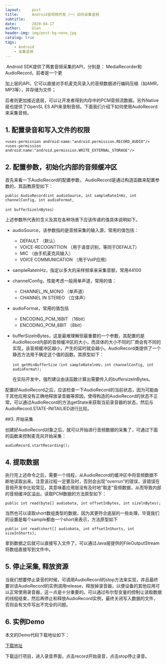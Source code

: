 ```yaml
---
layout:     post
title:      Android音视频开发（一）如何采集音频
subtitle:   
date:       2020-04-17
author:     Glen
header-img: img/post-bg-none.jpg
catalog: true
tags:
    - Android
    - 采集音频
---
```


​	Android SDK提供了两套音频采集的API，分别是： MediaRecorder和AudioRecord，前者是一个更

加上层的API，它可以直接对手机麦克风录入的音频数据进行编码压缩（如AMR， MP3等），并存储为文件；

后者则更加接近底层，可以让开发者得到内存中的PCM音频流数据。另外Native层也提供了OpenSL ES API来录制音频。下面我们介绍下如何使用AudoRecord来采集音频。

## 1. 配置录音和写入文件的权限

```
<uses-permission android:name:"android.permission.RECORD_AUDIO"/>
<uses-permission android:name:"android.permission.WRITE_EXTERNAL_STORAGE"/>
```

## 2. 配置参数，初始化内部的音频缓冲区

首先来看一下AudioRecord的配置参数， AudioRecord是通过构造函数来配置参数的，其函教原型如下：

```
public AudioRecord(int audioSource, int sampleRateInHz, int channelConfig, int audioFormat,

int bufferSizelnBytes）
```

上述参数所代表的含义及其在各种场景下应该传递的值具体说明如下。

- audioSource，该参数指的是音频采集的输入源，常用的值包括： 

  - DEFAULT （默认）
  - VOICE-RECOGNTTION （用于语音识别，等同于DEFAULT）
  - MIC （由手机麦克风输入）
  - VOICE COMMUNICATION （用于VolP应用）

- sampleRatelnHz，指定以多大的采样频率来采集音额，常用44100

- channelConfig，性能考虑一般用单声道，常用的值：

  - CHANNEL_IN_MONO （单声道）
  - CHANNEL IN STEREO （立体声）

- audioFormat，常用的值包括

  - ENCODING_PCM_16BIT （16bit）
  - ENCODING_PCM_8BIT （8bit）

- bufferSizelnBytes，这是最难理解但最重要的一个参数，其配置的是AudioRecord内部的音频缓冲区的大小，而具体的大小不同的厂商会有不同的实现，该音频缓冲区越小，产生的延时就会越小。AudioRecord类提供了一个静态方法用于确定这个值的函数。其原型如下：

  ```
  int getMinBufferSize（int sampleRatelnHz，int channelConfig, int audioFormat);
  ```

  在实际开发中，强烈建议由该函数计算出需要传入的buffersizelnBytes。

配置好AudioRecord之后，应该检查一下AudioRecord的当前状态，因为可能由于其他应用没有正确地释放录音器等原因，使得构造的AudioRecord的状态不正常。可以通过AudioRecord的方法getState来获取当前录音器的状态，然后与AudioRecord.STATE-INITAILIED进行比较。

##3. 开始采集

创建好AudioRecord对象之后，就可以开始进行音频数据的采集了，可通过下面的函数来控制麦克风开始采集：

```
audioRecord.startRecording();
```

## 4. 提取数据

执行完上述命令之后，需要一个线程，从AudioRecord的缓冲区中将音频数据不断地读取出来。注意该过程一定要及时，否则会出现“overrun”的错误，该错误在音频开发中比较常见，其意味着应用层没有及时地“取走”音频数据，从而导致内部的音频缓冲区溢出。读取PCM数据的方法原型如下：

```
public int read(byte[] audiobata, int offsetInBytes, int sizelnBytes);
```

当然也可以读取short数组类型的数据，因为其更符合底层的一些处理，毕竟我们的设置是每个sample都由一个short来表示，方法原型如下

```
public int read(short[] audiobata, int offsetInShorts, int sizeInShorts);
```

拿到数据之后就可以直接写入文件了，可以通过Java层提供的FileOutputStream将数组直接写到文件中。

## 5. 停止采集, 释放资源

当我们想要停止录音的时候，可调用AudioRecord的stop方法来实现，并且最终要对该AudioRecord的实例调用release，释放掉录音器，以便设备的其他应用可以正常使用录音器，这一点是十分重要的。可以通过布尔型变量的控制让读取数据的线程结束，然后再停止和释放AudioRecord实例，最终关闭写入数据的文件，否则会有文件写出不完全的问题。

## 6. 实例Demo

本文的Demo代码下载地址如下：

[下载地址]()

下载运行项目，进入录音界面，点击record开始录音，点击stop停止录音。